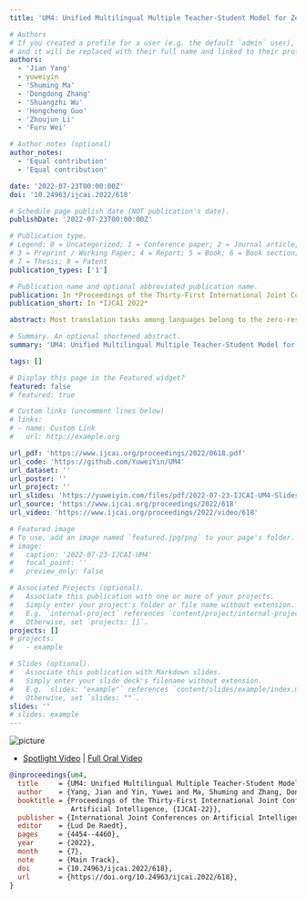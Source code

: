 ```yaml
---
title: 'UM4: Unified Multilingual Multiple Teacher-Student Model for Zero-Resource Neural Machine Translation'

# Authors
# If you created a profile for a user (e.g. the default `admin` user), write the username (folder name) here
# and it will be replaced with their full name and linked to their profile.
authors:
  - 'Jian Yang'
  - yuweiyin
  - 'Shuming Ma'
  - 'Dongdong Zhang'
  - 'Shuangzhi Wu'
  - 'Hongcheng Guo'
  - 'Zhoujun Li'
  - 'Furu Wei'

# Author notes (optional)
author_notes:
  - 'Equal contribution'
  - 'Equal contribution'

date: '2022-07-23T00:00:00Z'
doi: '10.24963/ijcai.2022/618'

# Schedule page publish date (NOT publication's date).
publishDate: '2022-07-23T00:00:00Z'

# Publication type.
# Legend: 0 = Uncategorized; 1 = Conference paper; 2 = Journal article;
# 3 = Preprint / Working Paper; 4 = Report; 5 = Book; 6 = Book section;
# 7 = Thesis; 8 = Patent
publication_types: ['1']

# Publication name and optional abbreviated publication name.
publication: In *Proceedings of the Thirty-First International Joint Conference on Artificial Intelligence*
publication_short: In *IJCAI 2022*

abstract: Most translation tasks among languages belong to the zero-resource translation problem where parallel corpora are unavailable. Multilingual neural machine translation (MNMT) enables one-pass translation using shared semantic space for all languages compared to the two-pass pivot translation but often underperforms the pivot-based method. In this paper, we propose a novel method, named as Unified Multilingual Multiple teacher-student Model for NMT (UM4). Our method unifies source-teacher, target-teacher, and pivot-teacher models to guide the student model for the zero-resource translation. The source teacher and target teacher force the student to learn the direct source-target translation by the distilled knowledge on both source and target sides. The monolingual corpus is further leveraged by the pivot-teacher model to enhance the student model. Experimental results demonstrate that our model of 72 directions significantly outperforms previous methods on the WMT benchmark.

# Summary. An optional shortened abstract.
summary: 'UM4: Unified Multilingual Multiple Teacher-Student Model for Zero-Resource Neural Machine Translation'

tags: []

# Display this page in the Featured widget?
featured: false
# featured: true

# Custom links (uncomment lines below)
# links:
# - name: Custom Link
#   url: http://example.org

url_pdf: 'https://www.ijcai.org/proceedings/2022/0618.pdf'
url_code: 'https://github.com/YuweiYin/UM4'
url_dataset: ''
url_poster: ''
url_project: ''
url_slides: 'https://yuweiyin.com/files/pdf/2022-07-23-IJCAI-UM4-Slides.pdf'
url_source: 'https://www.ijcai.org/proceedings/2022/618'
url_video: 'https://www.ijcai.org/proceedings/2022/video/618'

# Featured image
# To use, add an image named `featured.jpg/png` to your page's folder.
# image:
#   caption: '2022-07-23-IJCAI-UM4'
#   focal_point: ''
#   preview_only: false

# Associated Projects (optional).
#   Associate this publication with one or more of your projects.
#   Simply enter your project's folder or file name without extension.
#   E.g. `internal-project` references `content/project/internal-project/index.md`.
#   Otherwise, set `projects: []`.
projects: []
# projects:
#   - example

# Slides (optional).
#   Associate this publication with Markdown slides.
#   Simply enter your slide deck's filename without extension.
#   E.g. `slides: "example"` references `content/slides/example/index.md`.
#   Otherwise, set `slides: ""`.
slides: ''
# slides: example
---
```


<!-- {{% callout note %}} -->
<!-- Click the _Cite_ button above to demo the feature to enable visitors to import publication metadata into their reference management software. -->
<!-- {{% /callout %}} -->

<!-- {{% callout note %}} -->
<!-- Create your slides in Markdown - click the _Slides_ button to check out the example. -->
<!-- {{% /callout %}} -->

<!-- Supplementary notes can be added here, including [code, math, and images](https://wowchemy.com/docs/writing-markdown-latex/). -->

<script src="https://polyfill.io/v3/polyfill.min.js?features=es6"></script>
<script id="MathJax-script" async src="https://cdn.jsdelivr.net/npm/mathjax@3/es5/tex-mml-chtml.js"></script>
<script> 
MathJax = {
  tex: {
    inlineMath: [['$', '$']],
    processEscapes: true
  }
};
</script>

![picture](https://yuweiyin.com/files/img/2022-07-23-IJCAI-UM4.png)

- [Spotlight Video](https://ijcai-22.org/video/?vid=38986462) \| [Full Oral Video](https://ijcai-22.org/video/?vid=38984605)

```bibtex
@inproceedings{um4,
  title     = {UM4: Unified Multilingual Multiple Teacher-Student Model for Zero-Resource Neural Machine Translation},
  author    = {Yang, Jian and Yin, Yuwei and Ma, Shuming and Zhang, Dongdong and Wu, Shuangzhi and Guo, Hongcheng and Li, Zhoujun and Wei, Furu},
  booktitle = {Proceedings of the Thirty-First International Joint Conference on
               Artificial Intelligence, {IJCAI-22}},
  publisher = {International Joint Conferences on Artificial Intelligence Organization},
  editor    = {Lud De Raedt},
  pages     = {4454--4460},
  year      = {2022},
  month     = {7},
  note      = {Main Track},
  doi       = {10.24963/ijcai.2022/618},
  url       = {https://doi.org/10.24963/ijcai.2022/618},
}
```

